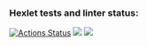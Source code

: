 ### Hexlet tests and linter status:
[![Actions Status](https://github.com/HelenHorner/frontend-project-lvl1/workflows/hexlet-check/badge.svg)](https://github.com/HelenHorner/frontend-project-lvl1/actions)
<a href="https://codeclimate.com/github/codeclimate/codeclimate/maintainability"><img src="https://api.codeclimate.com/v1/badges/a99a88d28ad37a79dbf6/maintainability" /></a>
<a href="https://github.com/HelenHorner/frontend-project-lvl1/actions/workflows/node.js.yml"><img src="https://github.com/HelenHorner/frontend-project-lvl1/actions/workflows/node.js.yml/badge.svg"></a>
